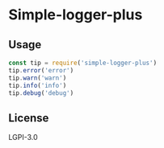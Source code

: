 # Simple-logger-plus

## Usage
```js
const tip = require('simple-logger-plus')
tip.error('error')
tip.warn('warn')
tip.info('info')
tip.debug('debug')
```

## License
LGPI-3.0